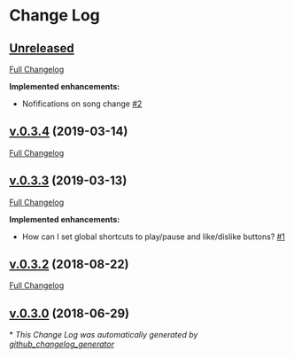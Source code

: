 # Change Log

## [Unreleased](https://github.com/dedpnd/yaradio-yamusic/tree/HEAD)

[Full Changelog](https://github.com/dedpnd/yaradio-yamusic/compare/v.0.3.4...HEAD)

**Implemented enhancements:**

- Nofifications on song change [\#2](https://github.com/dedpnd/yaradio-yamusic/issues/2)

## [v.0.3.4](https://github.com/dedpnd/yaradio-yamusic/tree/v.0.3.4) (2019-03-14)
[Full Changelog](https://github.com/dedpnd/yaradio-yamusic/compare/v.0.3.3...v.0.3.4)

## [v.0.3.3](https://github.com/dedpnd/yaradio-yamusic/tree/v.0.3.3) (2019-03-13)
[Full Changelog](https://github.com/dedpnd/yaradio-yamusic/compare/v.0.3.2...v.0.3.3)

**Implemented enhancements:**

- How can I set global shortcuts to play/pause and like/dislike buttons? [\#1](https://github.com/dedpnd/yaradio-yamusic/issues/1)

## [v.0.3.2](https://github.com/dedpnd/yaradio-yamusic/tree/v.0.3.2) (2018-08-22)
[Full Changelog](https://github.com/dedpnd/yaradio-yamusic/compare/v.0.3.0...v.0.3.2)

## [v.0.3.0](https://github.com/dedpnd/yaradio-yamusic/tree/v.0.3.0) (2018-06-29)


\* *This Change Log was automatically generated by [github_changelog_generator](https://github.com/skywinder/Github-Changelog-Generator)*